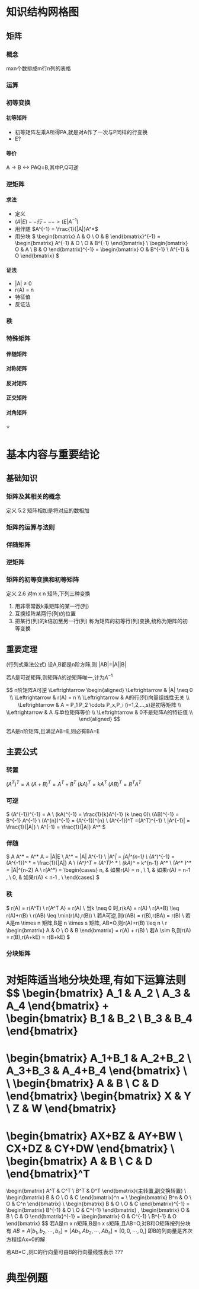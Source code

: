 # 知识结构网格图
## 矩阵
### 概念
mxn个数排成m行n列的表格
### 运算

### 初等变换
#### 初等矩阵
- 初等矩阵左乘A所得PA,就是对A作了一次与P同样的行变换
- E?
#### 等价
A -> B <-> PAQ=B,其中P,Q可逆
### 逆矩阵
#### 求法
- 定义
- $(A|E)--行--->(E|A^{-1})$
- 用伴随 $A^{-1} = \frac{1}{|A|}A^*$ 
- 用分块
$
\begin{bmatrix}
    A & O \\
    O & B
\end{bmatrix}^{-1} 
=
\begin{bmatrix}
    A^{-1} & O \\
    O & B^{-1}
\end{bmatrix}
\\
\begin{bmatrix}
    O & A \\
    B & O
\end{bmatrix}^{-1}
=
\begin{bmatrix}
    O & B^{-1} \\
    A^{-1} & O
\end{bmatrix}
$
#### 证法
- |A| $\neq$ 0
- r(A) = n
- 特征值
- 反证法
### 秩
### 特殊矩阵
#### 伴随矩阵
#### 对称矩阵
#### 反对矩阵
#### 正交矩阵
#### 对角矩阵
:star:


# 基本内容与重要结论
## 基础知识
### 矩阵及其相关的概念
定义 5.2
矩阵相加是将对应的数相加
### 矩阵的运算与法则
### 伴随矩阵
### 逆矩阵
### 矩阵的初等变换和初等矩阵
定义 2.6 对m x n 矩阵,下列三种变换
1. 用非零常数k乘矩阵的某一行(列)
2. 互换矩阵某两行(列)的位置
3. 把某行(列)的k倍加至另一行(列)
称为矩阵的初等行(列)变换,统称为矩阵的初等变换

## 重要定理
(行列式乘法公式) 设A,B都是n阶方阵,则
|AB|=|A||B|

若A是可逆矩阵,则矩阵A的逆矩阵唯一,计为$A^{-1}$

$$
n阶矩阵A可逆 \Leftrightarrow 
\begin{aligned}
    \Leftrightarrow & |A| \neq 0 \\
    \Leftrightarrow & r(A) = n \\
    \Leftrightarrow & A的行(列)向量组线性无关 \\
    \Leftrightarrow & A = P_1 P_2 \cdots P_x,P_i (i=1,2,...,s)是初等矩阵 \\
    \Leftrightarrow & A 与单位矩阵等价 \\
    \Leftrightarrow & 0不是矩阵A的特征值 \\
\end{aligned}
$$

若A是n阶矩阵,且满足AB=E,则必有BA=E


## 主要公式
### 转置
$(A^T)^T = A$ 
$(A+B)^T = A^T+B^T$ 
$(kA)^T = kA^T$ 
$(AB)^T = B^T A^T$ 

### 可逆
$
(A^{-1})^{-1} = A \\
(kA)^{-1} = \frac{1}{k}A^{-1} (k \neq 0)\\
(AB)^{-1} = B^{-1} A^{-1} \\
(A^{n})^{-1} = (A^{-1})^{n} \\
(A^{-1})^T =(A^T)^{-1} \\
|A^{-1}| = \frac{1}{|A|} \\
A^{-1} = \frac{1}{|A|} A^*
$ 

### 伴随 
$
A A^* = A^* A = |A|E \\
A^* = |A| A^{-1} \\
|A^*| = |A|^{n-1} \\
(A^*)^{-1} = (A^{-1})^ * = \frac{1}{|A|} A \\
(A^*)^T = (A^T)^ * \\
(kA)^* = k^{n-1} A^* \\
(A^* )^* = |A|^{n-2} A \\
r(A^*) =
\begin{cases}
    n, & 如果r(A) = n , \\
    1, & 如果r(A) = n-1 , \\
    0, & 如果r(A) < n-1 , \\
\end{cases}
$

### 秩
$
r(A) = r(A^T) \\
r(A^T A) = r(A) \\
当k \neq 0 时,r(kA) = r(A) \\
r(A+B) \leq r(A)+r(B) \\
r(AB) \leq \min(r(A),r(B)) \\
若A可逆,则r(AB) = r(B),r(BA) = r(B) \\ 
若A是m \times n 矩阵,B是 n \times s 矩阵, AB=O,则r(A)+r(B) \leq n \\
r 
\begin{bmatrix}
    A & O \\
    O & B 
\end{bmatrix}
= r(A) + r(B) \\
若A \sim B,则r(A) = r(B),r(A+kE) = r(B+kE)
$
### 分块矩阵
对矩阵适当地分块处理,有如下运算法则
$$
\begin{bmatrix}
    A_1 & A_2 \\
    A_3 & A_4
\end{bmatrix}
+ 
\begin{bmatrix}
    B_1 & B_2 \\
    B_3 & B_4
\end{bmatrix}
=
\begin{bmatrix}
    A_1+B_1 & A_2+B_2 \\
    A_3+B_3 & A_4+B_4
\end{bmatrix}
\\
\\
\begin{bmatrix}
    A & B \\
    C & D
\end{bmatrix}
\begin{bmatrix}
    X & Y \\
    Z & W
\end{bmatrix}
=
\begin{bmatrix}
    AX+BZ & AY+BW \\
    CX+DZ & CY+DW
\end{bmatrix}
\\
\begin{bmatrix}
    A & B \\
    C & D
\end{bmatrix}^T
=
\begin{bmatrix}
    A^T & C^T \\
    B^T & D^T
\end{bmatrix}(主转置,副交换转置)
\\
\begin{bmatrix}
    B & O \\
    O & C
\end{bmatrix}^n
= \ 
\begin{bmatrix}
    B^n & O \\
    O & C^n
\end{bmatrix}
\\
\begin{bmatrix}
    B & O \\
    O & C
\end{bmatrix}^{-1} = 
\begin{bmatrix}
    B^{-1} & O \\
    O & C^{-1}
\end{bmatrix} ,
\begin{bmatrix}
    O & B \\
    C & O
\end{bmatrix}^{-1} = 
\begin{bmatrix}
    O & C^{-1} \\
    B^{-1} & O
\end{bmatrix}
$$
若A是m x n矩阵,B是n x s矩阵,且AB=O,对B和O矩阵按列分块有
$AB = A[b_1, b_2,\cdots ,b_s] = [A b_1, A b_2,\cdots ,A b_s] = [0,0,\cdots,0,]$
即B的列向量是齐次方程组Ax=0的解 

若AB=C ,则C的行向量可由B的行向量线性表示 ???



# 典型例题